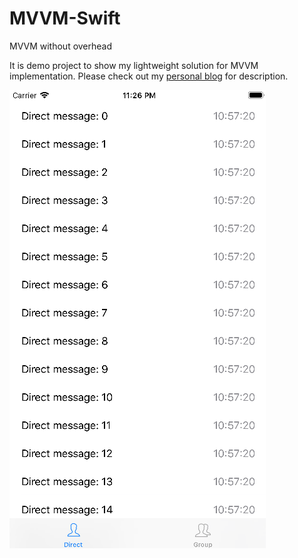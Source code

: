 # MVVM-Swift
MVVM without overhead

It is demo project to show my lightweight solution for MVVM implementation.
Please check out my [personal blog](http://www.andrewturkin.com/swift/2018/3/14/mvvm-without-overhead) for description.

![Demo](HandyMessenger.png)
